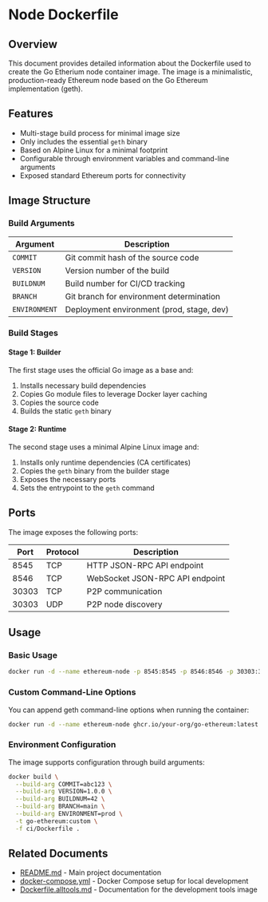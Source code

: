 # Node Dockerfile

## Overview

This document provides detailed information about the Dockerfile used to create the Go Etherium node container image. The image is a minimalistic, production-ready Ethereum node based on the Go Ethereum implementation (geth).

## Features

- Multi-stage build process for minimal image size
- Only includes the essential `geth` binary
- Based on Alpine Linux for a minimal footprint
- Configurable through environment variables and command-line arguments
- Exposed standard Ethereum ports for connectivity

## Image Structure

### Build Arguments

| Argument | Description |
|----------|-------------|
| `COMMIT` | Git commit hash of the source code |
| `VERSION` | Version number of the build |
| `BUILDNUM` | Build number for CI/CD tracking |
| `BRANCH` | Git branch for environment determination |
| `ENVIRONMENT` | Deployment environment (prod, stage, dev) |

### Build Stages

#### Stage 1: Builder

The first stage uses the official Go image as a base and:
1. Installs necessary build dependencies
2. Copies Go module files to leverage Docker layer caching
3. Copies the source code
4. Builds the static `geth` binary

#### Stage 2: Runtime

The second stage uses a minimal Alpine Linux image and:
1. Installs only runtime dependencies (CA certificates)
2. Copies the `geth` binary from the builder stage
3. Exposes the necessary ports
4. Sets the entrypoint to the `geth` command

## Ports

The image exposes the following ports:

| Port | Protocol | Description |
|------|----------|-------------|
| 8545 | TCP | HTTP JSON-RPC API endpoint |
| 8546 | TCP | WebSocket JSON-RPC API endpoint |
| 30303 | TCP | P2P communication |
| 30303 | UDP | P2P node discovery |

## Usage

### Basic Usage

```bash
docker run -d --name ethereum-node -p 8545:8545 -p 8546:8546 -p 30303:30303 -p 30303:30303/udp ghcr.io/your-org/go-ethereum:latest
```

### Custom Command-Line Options

You can append geth command-line options when running the container:

```bash
docker run -d --name ethereum-node ghcr.io/your-org/go-ethereum:latest --http --http.addr 0.0.0.0 --http.api eth,net,web3
```

### Environment Configuration

The image supports configuration through build arguments:

```bash
docker build \
  --build-arg COMMIT=abc123 \
  --build-arg VERSION=1.0.0 \
  --build-arg BUILDNUM=42 \
  --build-arg BRANCH=main \
  --build-arg ENVIRONMENT=prod \
  -t go-ethereum:custom \
  -f ci/Dockerfile .
```

## Related Documents

- [README.md](../README.md) - Main project documentation
- [docker-compose.yml](docker-compose.yml) - Docker Compose setup for local development
- [Dockerfile.alltools.md](Dockerfile.alltools.md) - Documentation for the development tools image 